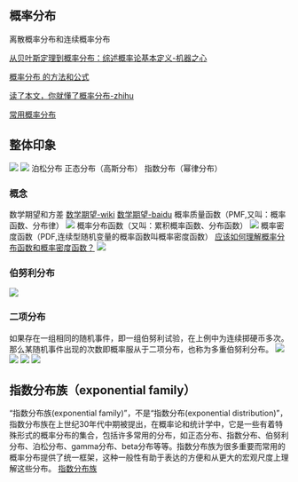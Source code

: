 ## 概率分布
离散概率分布和连续概率分布

[从贝叶斯定理到概率分布：综述概率论基本定义-机器之心](https://www.jiqizhixin.com/articles/2017-09-20-10)

[概率分布 的方法和公式](https://support.minitab.com/zh-cn/minitab/18/help-and-how-to/probability-distributions-and-random-data/how-to/probability-distributions/methods-and-formulas/methods-and-formulas/)

[读了本文，你就懂了概率分布-zhihu](https://zhuanlan.zhihu.com/p/26810566)

[常用概率分布](http://cbb.sjtu.edu.cn/~mywu/bi217/3.pdf)

## 整体印象
![](./_image/2018-09-18-14-29-10.jpg)
![](./_image/2018-09-18-14-36-13.jpg)
泊松分布
正态分布（高斯分布）
指数分布（幂律分布）
### 概念
数学期望和方差
[数学期望-wiki](https://zh.wikipedia.org/wiki/%E6%9C%9F%E6%9C%9B%E5%80%BC)
[数学期望-baidu](https://baike.baidu.com/item/%E6%95%B0%E5%AD%A6%E6%9C%9F%E6%9C%9B)
概率质量函数（PMF,又叫：概率函数、分布律）
![](./_image/2018-09-18-14-52-54.jpg)
概率分布函数（又叫：累积概率函数、分布函数）
![](./_image/2018-09-18-14-56-23.jpg)
概率密度函数（PDF,连续型随机变量的概率函数叫概率密度函数）
[应该如何理解概率分布函数和概率密度函数？](https://www.jianshu.com/p/b570b1ba92bb)
![](./_image/2018-09-18-15-37-54.jpg)
### 伯努利分布
![](./_image/2018-09-18-15-41-29.jpg)
### 二项分布
如果存在一组相同的随机事件，即一组伯努利试验，在上例中为连续掷硬币多次。那么某随机事件出现的次数即概率服从于二项分布，也称为多重伯努利分布。
![](./_image/2018-09-18-15-43-20.jpg?r=61)
![](./_image/2018-09-18-14-31-09.jpg?r=68)
![](./_image/2018-09-18-15-51-40.jpg)
![](./_image/2018-09-18-15-52-02.jpg)
## 指数分布族（exponential family）
“指数分布族(exponential family)”，不是“指数分布(exponential distribution)”，指数分布族在上世纪30年代中期被提出，在概率论和统计学中，它是一些有着特殊形式的概率分布的集合，包括许多常用的分布，如正态分布、指数分布、伯努利分布、泊松分布、gamma分布、beta分布等等。指数分布族为很多重要而常用的概率分布提供了统一框架，这种一般性有助于表达的方便和从更大的宏观尺度上理解这些分布。
[指数分布族](https://blog.csdn.net/saltriver/article/details/55105285)
